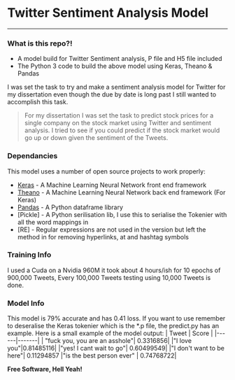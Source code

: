 # Twitter Sentiment Analysis Model
---
### What is this repo?!

  - A model build for Twitter Sentiment analysis, P file and H5 file included
  - The Python 3 code to build the above model using Keras, Theano & Pandas

I was set the task to try and make a sentiment analysis model for Twitter for my dissertation even though the due by date is long past I still wanted to accomplish this task.

>For my dissertation I was set the task to predict
>stock prices for a single company on the stock 
>market using Twitter and sentiment analysis.
>I tried to see if you could predict if the stock
>market would go up or down given the sentiment
>of the Tweets.

### Dependancies

This model uses a number of open source projects to work properly:

* [Keras] - A Machine Learning Neural Network front end framework
* [Theano] - A Machine Learning Neural Network back end framework (For Keras)
* [Pandas] - A Python dataframe library
* [Pickle] - A Python serilisation lib, I use this to serialise the Tokenier with all the word mappings in
* [RE] - Regular expressions are not used in the version but left the method in for removing hyperlinks, at and hashtag symbols

### Training Info

I used a Cuda on a Nvidia 960M it took about 4 hours/ish for 10 epochs of 900,000 Tweets, Every 100,000 Tweets testing using 10,000 Tweets is done.

### Model Info

This model is 79% accurate and has 0.41 loss.
If you want to use remember to deseralise the Keras tokenier which is the *.p file, the predict.py has an example.
Here is a small example of the model output:
| Tweet | Score |
|------|-------|
| "fuck you, you are an asshole"| 0.3316856|
|"I love you"|0.81485116|
|"yes! I cant wait to go"| 0.60499549|
|"I don't want to be here"| 0.11294857
|"is the best person ever" | 0.74768722|

**Free Software, Hell Yeah!**

[//]: # (These are reference links used in the body of this note and get stripped out when the markdown processor does its job. There is no need to format nicely because it shouldn't be seen. Thanks SO - http://stackoverflow.com/questions/4823468/store-comments-in-markdown-syntax)


   [Theano]: <http://deeplearning.net/software/theano/>
   [Keras]: <https://keras.io/>
   [dataset]: <http://thinknook.com/twitter-sentiment-analysis-training-corpus-dataset-2012-09-22/>
   [Pandas]: <http://pandas.pydata.org/>
